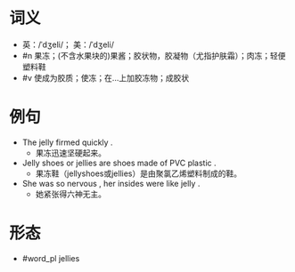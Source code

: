 # 词义
- 英：/ˈdʒeli/； 美：/ˈdʒeli/
- #n 果冻；(不含水果块的)果酱；胶状物，胶凝物（尤指护肤霜）；肉冻；轻便塑料鞋
- #v 使成为胶质；使冻；在…上加胶冻物；成胶状
# 例句
- The jelly firmed quickly .
	- 果冻迅速坚硬起来。
- Jelly shoes or jellies are shoes made of PVC plastic .
	- 果冻鞋（jellyshoes或jellies）是由聚氯乙烯塑料制成的鞋。
- She was so nervous , her insides were like jelly .
	- 她紧张得六神无主。
# 形态
- #word_pl jellies
